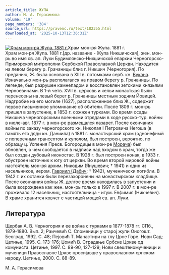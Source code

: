```yaml
---
article_title: ЖУПА
author: М. А. Герасимова
volume: '19'
page_numbers: '384'
source_url: https://pravenc.ru/text/182355.html
downloaded_at: '2025-10-13T12:36:31Z'
---
```


[![Храм мон-ря Жупа. 1881 г.](https://pravenc.ru/data/053/489/1234/i200.jpg "Кликните для увеличения картинки")](https://pravenc.ru/data/053/489/1234/i400.jpg)Храм мон-ря Жупа. 1881 г.  
Храм мон-ря Жупа. 1881 г.[др. название - Жупа Никшичская], жен. мон-рь во имя св. ап. Луки Будимлянско-Никшичской епархии Черногорско-Приморской митрополии Сербской Православной Церкви. Находится на левом берегу р. Грачаницы близ г. Никшич (Черногория). По преданию, Ж. была основана в XIII в. потомками серб. кн. [Вукана](https://pravenc.ru/text/Вукан.html). Изначально мон-рь располагался на правом берегу р. Грачаницы. По легенде, был разрушен камнепадом и восстановлен зетскими князьями Черноевичами. В 1-й четв. XVII в. церковь и кельи монастыря были перенесены на левый берег р. Грачаницы местным зодчим Йовицей. Надгробие на его могиле (1627), расположенное близ Ж., содержит первое письменное упоминание об обители. После 1809 г. мон-рь пришел в запустение, в 1853 г. сожжен турками. Во время осады Никшича черногорскими военными отрядами в ходе русско-тур. войны в июле-авг. 1877 г. в мон-ре размещался лазарет. После окончания войны по заказу черногорского кн. Николая I Петровича Негоша (в память его дяди кн. Даниила) в 1881 г. монастырский храм (однонефный с поперечным трансептом и куполом, был построен, вероятно, по образцу ц. Успения Пресв. Богородицы в мон-ре [Морача](https://pravenc.ru/text/Морача.html)) был обновлен, о чем сообщается в надписи над входом в храм, тогда же был создан дубовый иконостас. В 1928 г. был построен конак, в 1933 г. обустроен источник к югу от церкви. Во время второй мировой войны настоятель мон-ря архим. Никодим (Янушевич; † 1941) и один из насельников, иером. [Гавриил (Дабич](<https://pravenc.ru/text/Гавриил (Дабич.html>); † 1942), мученически погибли. В 1942 г. их останки были перезахоронены на монастырском кладбище. После окончания войны Ж. долгое время находилась в запустении и была возрождена как жен. мон-рь только в 1997 г. В 2007 г. в мон-ре проживало 12 насельниц, настоятельница - игум. Евфимия (Никчевич). В храме хранится ковчег с частицей мощей св. ап. Луки.

## Литература

Щербак А. В. Черногория и ее война с турками в 1877-1878 гг. СПб., 1879-1880. Вып. 2; Раичевић С. Споменици у староj жупи Оногошт. Београд, 1992. С. 48; Пеjовић Т. Манастири на тлу Црне Горе. Нови Сад; Цетиње, 1995. С. 173-176; Џомић В. Страдање Србске Цркве од комуниста. Цетиње, 1997. С. 89-90, 127-129; Нови свештеномученици и мученици Православне Цркве просиjавше у православном српском народу. Цетиње, 2000. С. 88-89.

М. А. Герасимова
